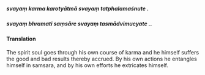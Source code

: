 ##### svayaṃ karma karotyātmā svayaṃ tatphalamaśnute .
##### svayaṃ bhramati saṃsāre svayaṃ tasmādvimucyate ..

#### Translation

The spirit soul goes through his own course of karma and he himself suffers the good and bad results thereby accrued. By his own actions he entangles himself in samsara, and by his own efforts he extricates himself.